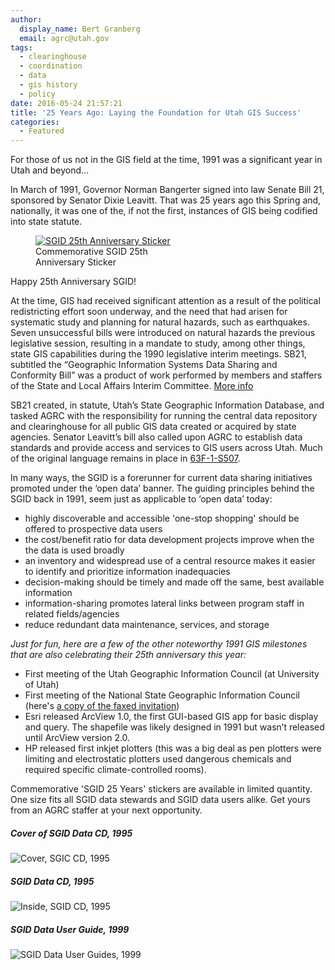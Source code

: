 ```yaml
---
author:
  display_name: Bert Granberg
  email: agrc@utah.gov
tags:
  - clearinghouse
  - coordination
  - data
  - gis history
  - policy
date: 2016-05-24 21:57:21
title: '25 Years Ago: Laying the Foundation for Utah GIS Success'
categories:
  - Featured
---
```


For those of us not in the GIS field at the time, 1991 was a significant year in Utah and beyond...

In March of 1991, Governor Norman Bangerter signed into law Senate Bill 21, sponsored by Senator Dixie Leavitt. That was 25 years ago this Spring and, nationally, it was one of the, if not the first, instances of GIS being codified into state statute.

<figure class="caption caption--right"><a href ="{{ "/images/SGID25YEARS.png" | prepend: site.baseurl }}"><img src="{{ "/images/SGID25YEARS_small.png" | prepend: site.baseurl }}" alt="SGID 25th Anniversary Sticker" /></a><figcaption class="caption__text">Commemorative SGID 25th<br>Anniversary Sticker</figcaption></figure>

Happy 25th Anniversary SGID!

At the time, GIS had received significant attention as a result of the political redistricting effort soon underway, and the need that had arisen for systematic study and planning for natural hazards, such as earthquakes. Seven unsuccessful bills were introduced on natural hazards the previous legislative session, resulting in a mandate to study, among other things, state GIS capabilities during the 1990 legislative interim meetings. SB21, subtitled the “Geographic Information Systems Data Sharing and Conformity Bill” was a product of work performed by members and staffers of the State and Local Affairs Interim Committee. [More info](https://drive.google.com/file/d/0BxoOAQyOvGgac2wzV3g3X0lmX25oQlk3TDVDQVlwSV9TaVVn/view?usp=sharing)

SB21 created, in statute, Utah’s State Geographic Information Database, and tasked AGRC with the responsibility for running the central data repository and clearinghouse for all public GIS data created or acquired by state agencies. Senator Leavitt’s bill also called upon AGRC to establish data standards and provide access and services to GIS users across Utah. Much of the original language remains in place in [63F-1-S507](https://le.utah.gov/xcode/Title63F/Chapter1/63F-1-S507.html).

In many ways, the SGID is a forerunner for current data sharing initiatives promoted under the ‘open data’ banner. The guiding principles behind the SGID back in 1991, seem just as applicable to ‘open data’ today:

- highly discoverable and accessible 'one-stop shopping' should be offered to prospective data users
- the cost/benefit ratio for data development projects improve when the the data is used broadly
- an inventory and widespread use of a central resource makes it easier to identify and prioritize information inadequacies
- decision-making should be timely and made off the same, best available information
- information-sharing promotes lateral links between program staff in related fields/agencies
- reduce redundant data maintenance, services, and storage

_Just for fun, here are a few of the other noteworthy 1991 GIS milestones that are also celebrating their 25th anniversary this year:_

- First meeting of the Utah Geographic Information Council (at University of Utah)
- First meeting of the National State Geographic Information Council (here's [a copy of the faxed invitation](https://drive.google.com/file/d/0BxoOAQyOvGgaSU1SVEVKS0F5NjF2aVB6OGY4NnJqZlR1ZW5Z/view?usp=sharing))
- Esri released ArcView 1.0, the first GUI-based GIS app for basic display and query. The shapefile was likely designed in 1991 but wasn’t released until ArcView version 2.0.
- HP released first inkjet plotters (this was a big deal as pen plotters were limiting and electrostatic plotters used dangerous chemicals and required specific climate-controlled rooms).

Commemorative 'SGID 25 Years' stickers are available in limited
quantity. One size fits all SGID data stewards and SGID data users alike.
Get yours from an AGRC staffer at your next opportunity.

<div class="grid">
    <div class="grid__col grid__col--1-of-3 text-center">
        <h5 class="text-center">Cover of SGID Data CD, 1995</h5>
        <img alt="Cover, SGIC CD, 1995" src="{{ "/images/SGID_Cover.JPG" | prepend: site.baseurl }}">
    </div>
    <div class="grid__col grid__col--1-of-3 text-center">
        <h5 class="text-center">SGID Data CD, 1995</h5>
        <img alt="Inside, SGID CD, 1995" src="{{ "/images/SGID_CD.JPG" | prepend: site.baseurl }}">
    </div>
    <div class="grid__col grid__col--1-of-3 text-center">
        <h5 class="text-center">SGID Data User Guide, 1999</h5>
        <img alt="SGID Data User Guides, 1999" src="{{ "/images/SGID_UserGuide.JPG" | prepend: site.baseurl }}">
    </div>
</div>

